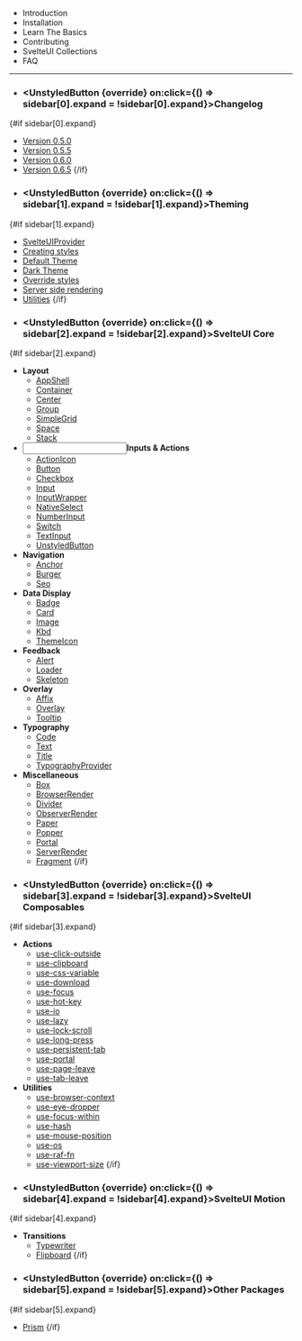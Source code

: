 <script>
  import { MainLink, Logo, ChevronDown } from "components";
  import { Space, UnstyledButton } from "@svelteuidev/core";
  import { Layout, Input, Stack, Dashboard, LetterCaseToggle, ExclamationTriangle, BoxModel } from "radix-icons-svelte";
	import { Cube, Download, GithubLogo, HamburgerMenu, QuestionMarkCircled, StarFilled, LightningBolt, Archive } from 'radix-icons-svelte';

  const sidebar = [
    { expand: false },
    { expand: false },
    { expand: false },
    { expand: false },
    { expand: false },
    { expand: false },
  ]
  const override = {
    display: 'flex',
    alignItems: 'center',
  }
</script>

- <MainLink href='introduction'><Cube slot='icon' size={20} />Introduction</MainLink>
- <MainLink color='red' href='installation'><Download slot='icon' size={20} />Installation</MainLink>
- <MainLink color='green' href='basics'><StarFilled slot='icon' size={20} />Learn The Basics</MainLink>
- <MainLink color='dark' href='contributing'><GithubLogo slot='icon' size={20} />Contributing</MainLink>
- <MainLink color={null} href='https://svelteuidev.github.io/svelteui-collections/'><Logo slot='icon' size={30} />SvelteUI Collections</MainLink>
- <MainLink color='indigo' href='faq'><QuestionMarkCircled slot='icon' size={20} />FAQ</MainLink>

<hr />

- ### <UnstyledButton {override} on:click={() => sidebar[0].expand = !sidebar[0].expand}><ChevronDown expanded={sidebar[0].expand} /><Space w='xs'/>Changelog</UnstyledButton>
{#if sidebar[0].expand}
  - [Version 0.5.0](changelog/v0-5-0)
  - [Version 0.5.5](changelog/v0-5-5)
  - [Version 0.6.0](changelog/v0-6-0)
  - [Version 0.6.5](changelog/v0-6-5)
{/if}
- ### <UnstyledButton {override} on:click={() => sidebar[1].expand = !sidebar[1].expand}><ChevronDown expanded={sidebar[1].expand} /><Space w='xs'/>Theming</UnstyledButton>
{#if sidebar[1].expand}
  - [SvelteUIProvider](theming/svelteui-provider)
  - [Creating styles](theming/create-styles)
  - [Default Theme](theming/default-theme)
  - [Dark Theme](theming/dark-theme)
  - [Override styles](theming/override)
  - [Server side rendering](theming/ssr)
  - [Utilities](theming/utilities)
{/if}
- ### <UnstyledButton {override} on:click={() => sidebar[2].expand = !sidebar[2].expand}><ChevronDown expanded={sidebar[2].expand} /><Space w='xs'/>SvelteUI Core</UnstyledButton>
{#if sidebar[2].expand}
- **<Layout /><Space w="md" />Layout**
  - [AppShell](core/app-shell)
  - [Container](core/container)
  - [Center](core/center)
  - [Group](core/group)
  - [SimpleGrid](core/simple-grid)
  - [Space](core/space)
  - [Stack](core/stack)
- **<Input/><Space w="md" />Inputs & Actions**
  - [ActionIcon](core/action-icon)
  - [Button](core/button)
  - [Checkbox](core/checkbox)
  - [Input](core/input)
  - [InputWrapper](core/input-wrapper)
  - [NativeSelect](core/native-select)
  - [NumberInput](core/number-input)
  - [Switch](core/switch)
  - [TextInput](core/text-input)
  - [UnstyledButton](core/unstyled-button)
- **<HamburgerMenu/><Space w="md" />Navigation**
  - [Anchor](core/anchor)
  - [Burger](core/burger)
  - [Seo](core/seo)
- **<Dashboard/><Space w="md" />Data Display**
  - [Badge](core/badge)
  - [Card](core/card)
  - [Image](core/image)
  - [Kbd](core/kbd)
  - [ThemeIcon](core/theme-icon)
- **<ExclamationTriangle/><Space w="md" />Feedback**
  - [Alert](core/alert)
  - [Loader](core/loader)
  - [Skeleton](core/skeleton)
- **<Stack/><Space w="md" />Overlay**
  - [Affix](core/affix)
  - [Overlay](core/overlay)
  - [Tooltip](core/tooltip)
- **<LetterCaseToggle/><Space w="md" />Typography**
  - [Code](core/code)
  - [Text](core/text)
  - [Title](core/title)
  - [TypographyProvider](core/typography-provider)
- **<BoxModel/><Space w="md" />Miscellaneous**
  - [Box](core/box)
  - [BrowserRender](core/browser-render)
  - [Divider](core/divider)
  - [ObserverRender](core/observer-render)
  - [Paper](core/paper)
  - [Popper](core/popper)
  - [Portal](core/portal)
  - [ServerRender](core/server-render)
  - [Fragment](core/fragment)
{/if}
- ### <UnstyledButton {override} on:click={() => sidebar[3].expand = !sidebar[3].expand}><ChevronDown expanded={sidebar[3].expand} /><Space w='xs'/>SvelteUI Composables</UnstyledButton>
{#if sidebar[3].expand}
- **<LightningBolt/><Space w="md" />Actions**
  - [use-click-outside](composables/use-click-outside)
  - [use-clipboard](composables/use-clipboard)
  - [use-css-variable](composables/use-css-variable)
  - [use-download](composables/use-download)
  - [use-focus](composables/use-focus)
  - [use-hot-key](composables/use-hot-key)
  - [use-io](composables/use-io)
  - [use-lazy](composables/use-lazy)
  - [use-lock-scroll](composables/use-lock-scroll)
  - [use-long-press](composables/use-long-press)
  - [use-persistent-tab](composables/use-persistent-tab)
  - [use-portal](composables/use-portal)
  - [use-page-leave](composables/use-page-leave)
  - [use-tab-leave](composables/use-tab-leave)
- **<Archive/><Space w="md" />Utilities**
  - [use-browser-context](composables/use-browser-context)
  - [use-eye-dropper](composables/use-eye-dropper)
  - [use-focus-within](composables/use-focus-within)
  - [use-hash](composables/use-hash)
  - [use-mouse-position](composables/use-mouse-position)
  - [use-os](composables/use-os)
  - [use-raf-fn](composables/use-raf-fn)
  - [use-viewport-size](composables/use-viewport-size)
{/if}
- ### <UnstyledButton {override} on:click={() => sidebar[4].expand = !sidebar[4].expand}><ChevronDown expanded={sidebar[4].expand} /><Space w='xs'/>SvelteUI Motion</UnstyledButton>
{#if sidebar[4].expand}
- **Transitions**
  - [Typewriter](motion/typewriter)
  - [Flipboard](motion/flipboard)
{/if}
- ### <UnstyledButton {override} on:click={() => sidebar[5].expand = !sidebar[5].expand}><ChevronDown expanded={sidebar[5].expand} /><Space w='xs'/>Other Packages</UnstyledButton>
{#if sidebar[5].expand}
  - [Prism](others/prism)
{/if}
